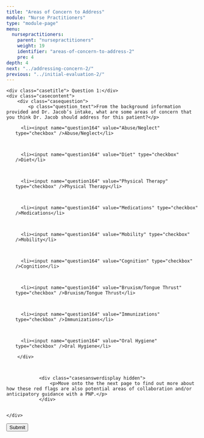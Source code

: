 ```yaml
---
title: "Areas of Concern to Address"
module: "Nurse Practitioners"
type: "module-page"
menu:
  nursepractitioners:
    parent: "nursepractitioners"
    weight: 19
    identifier: "areas-of-concern-to-address-2"
    pre: 4
depth: 4
next: "../addressing-concern-2/"
previous: "../initial-evaluation-2/"
---
```

<form method="post" action="."><div class="pageblock answer-feedback-quiz">










  




<div class="cases">
    
    <div class="casetitle"> Question 1:</div>
    <div class="casecontent">
        <div class="casequestion">
            <p class="question_text">From the background information provided and Dr. Jacob’s intake, what are some areas of concern that you think Dr. Jacob should address for this patient?</p>
            
                

                

                
                    


<ol type="A">
  
    
      <li><input name="question164" value="Abuse/Neglect" type="checkbox" />Abuse/Neglect</li>
    
  
    
      <li><input name="question164" value="Diet" type="checkbox" />Diet</li>
    
  
    
      <li><input name="question164" value="Physical Therapy" type="checkbox" />Physical Therapy</li>
    
  
    
      <li><input name="question164" value="Medications" type="checkbox" />Medications</li>
    
  
    
      <li><input name="question164" value="Mobility" type="checkbox" />Mobility</li>
    
  
    
      <li><input name="question164" value="Cognition" type="checkbox" />Cognition</li>
    
  
    
      <li><input name="question164" value="Bruxism/Tongue Thrust" type="checkbox" />Bruxism/Tongue Thrust</li>
    
  
    
      <li><input name="question164" value="Immunizations" type="checkbox" />Immunizations</li>
    
  
    
      <li><input name="question164" value="Oral Hygiene" type="checkbox" />Oral Hygiene</li>
    
  
</ol>

                
            
        </div>

        
            
                <div class="casesanswerdisplay hidden">
                    <p>Move onto the the next page to find out more about how these red flags are also potential areas of collaboration and/or anticipatory guidance with a PNP.</p>
                </div>
            
        
    </div>
</div>




</div><div class="submit-container"><input class="btn btn-info btn-submit-section" type="submit" value="Submit" /></div></form>